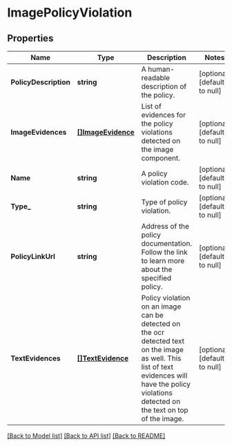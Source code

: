 # ImagePolicyViolation

## Properties
Name | Type | Description | Notes
------------ | ------------- | ------------- | -------------
**PolicyDescription** | **string** | A human-readable description of the policy. | [optional] [default to null]
**ImageEvidences** | [**[]ImageEvidence**](ImageEvidence.md) | List of evidences for the policy violations detected on the image component. | [optional] [default to null]
**Name** | **string** | A policy violation code. | [optional] [default to null]
**Type_** | **string** | Type of policy violation. | [optional] [default to null]
**PolicyLinkUrl** | **string** | Address of the policy documentation. Follow the link to learn more about the specified policy. | [optional] [default to null]
**TextEvidences** | [**[]TextEvidence**](TextEvidence.md) | Policy violation on an image can be detected on the ocr detected text on the image as well. This list of text evidences will have the policy violations detected on the text on top of the image. | [optional] [default to null]

[[Back to Model list]](../README.md#documentation-for-models) [[Back to API list]](../README.md#documentation-for-api-endpoints) [[Back to README]](../README.md)

